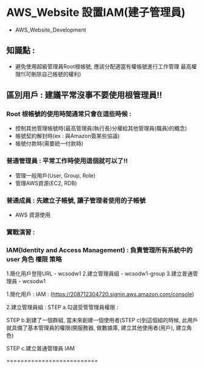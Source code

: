 # AWS_Website 設置IAM(建子管理員)
+ AWS_Website_Development

## 知識點 : 
+ 避免使用超級管理員Root根帳號, 應該分配適當有權帳號進行工作管理 最高權限!!(可刪除自己帳號的權利)

## 區別用戶 : 建議平常沒事不要使用根管理員!!

### Root 根帳號的使用時間通常只會在這些時候 : 
+ 控制其他管理帳號時(最高管理員(執行長)分權給其他管理員(職員)的概念)
+ 帳號契約解封時(ex : 與Amazon簽某些協議)
+ 帳號付款時(需要統一付款時)

### 普通管理員 : 平常工作時使用這個就可以了!!
+ 管理一般用戶(User, Group, Role)
+ 管理AWS資源(EC2, RDB)

### 普通成員 : 先建立子帳號, 讓子管理者使用的子帳號
+ AWS 資源使用 

### 實戰演習 : 

### IAM(Identity and Access Management) : 負責管理所有系統中的user 角色 權限 策略
1.簡化用戶登陸URL - wcsodw1
2.建立管理員組 - wcsodw1-group
3.建立普通管理員 - wcsodw1

1.簡化用戶 : 
IAM : (https://208712304720.signin.aws.amazon.com/console)

2.建立管理員組 : 
STEP a.勾選受管管理員權限 : 

STEP b.創建了一個群組, 當未來創建一個使用者(STEP c)到這個組的時候,
              此用戶就具備了基本管理員的權限(開服務器, 做數據庫, 建立其他使用者(用戶), 建立角色)

STEP c.建立普通管理員 IAM

==========================

